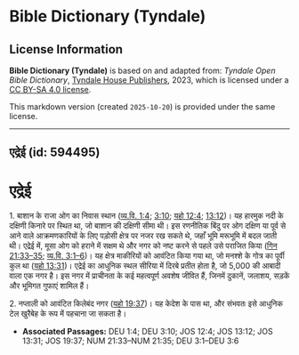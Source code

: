 # Bible Dictionary (Tyndale)

## License Information

**Bible Dictionary (Tyndale)** is based on and adapted from: _Tyndale Open Bible Dictionary_, [Tyndale House Publishers](https://tyndaleopenresources.com/), 2023, which is licensed under a [CC BY-SA 4.0 license](https://creativecommons.org/licenses/by-sa/4.0/legalcode.en).

This markdown version (created `2025-10-20`) is provided under the same license.



--------------------------------

## एद्रेई (id: 594495)

एद्रेई
======

1\. बाशान के राजा ओग का निवास स्थान ([व्य.वि. 1:4](https://ref.ly/Deut1:4); [3:10](https://ref.ly/Deut3:10); [यहो 12:4](https://ref.ly/Josh12:4); [13:12](https://ref.ly/Josh13:12))। यह हारमुक नदी के दक्षिणी किनारे पर स्थित था, जो बाशान की दक्षिणी सीमा थी। इस रणनीतिक बिंदु पर ओग दक्षिण या पूर्व से आने वाले आक्रमणकारियों के लिए पड़ोसी क्षेत्र पर नजर रख सकते थे, जहाँ भूमि मरूभूमि में बदल जाती थी। एद्रेई में, मूसा ओग को हराने में सक्षम थे और नगर को नष्ट करने से पहले उसे पराजित किया ([गिन 21:33–35](https://ref.ly/Num21:33-Num21:35); [व्य.वि. 3:1–6](https://ref.ly/Deut3:1-Deut3:6))। यह क्षेत्र माकीरियों को आवंटित किया गया था, जो मनश्शे के गोत्र का पूर्वी कुल था ([यहो 13:31](https://ref.ly/Josh13:31))। एद्रेई का आधुनिक स्थल सीरिया में दिरबे प्रतीत होता है, जो 5,000 की आबादी वाला एक नगर है। इस नगर में प्राचीनता के कई महत्वपूर्ण अवशेष जीवित हैं, जिनमें दुकानें, जलाशय, सड़कें और भूमिगत गुफाएं शामिल हैं।

2\. नप्ताली को आवंटित किलेबंद नगर ([यहो 19:37](https://ref.ly/Josh19:37))। यह केदेश के पास था, और संभवतः इसे आधुनिक टेल खुरैबेह के रूप में पहचाना जा सकता है।

* **Associated Passages:** DEU 1:4; DEU 3:10; JOS 12:4; JOS 13:12; JOS 13:31; JOS 19:37; NUM 21:33–NUM 21:35; DEU 3:1–DEU 3:6

